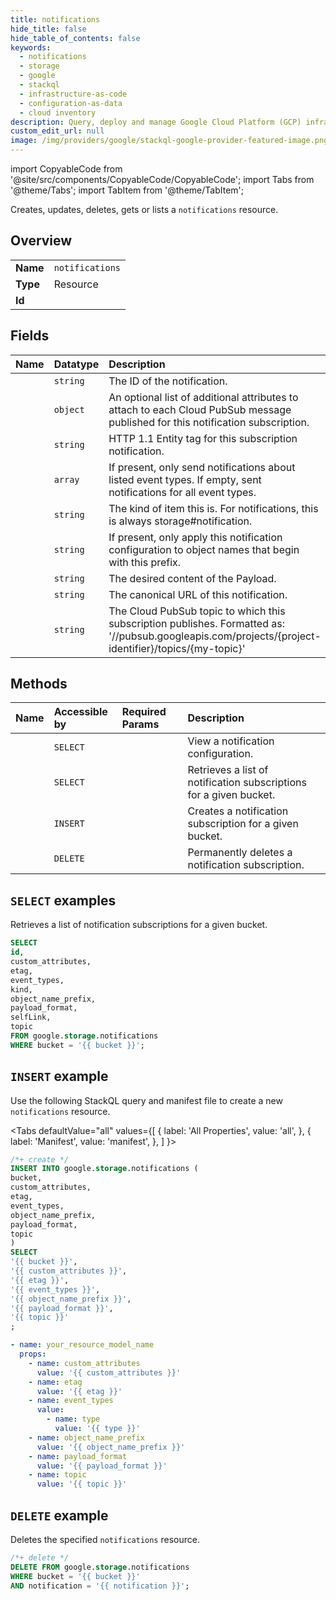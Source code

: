 ```yaml
---
title: notifications
hide_title: false
hide_table_of_contents: false
keywords:
  - notifications
  - storage
  - google
  - stackql
  - infrastructure-as-code
  - configuration-as-data
  - cloud inventory
description: Query, deploy and manage Google Cloud Platform (GCP) infrastructure and resources using SQL
custom_edit_url: null
image: /img/providers/google/stackql-google-provider-featured-image.png
---
```


import CopyableCode from '@site/src/components/CopyableCode/CopyableCode';
import Tabs from '@theme/Tabs';
import TabItem from '@theme/TabItem';

Creates, updates, deletes, gets or lists a <code>notifications</code> resource.

## Overview
<table><tbody>
<tr><td><b>Name</b></td><td><code>notifications</code></td></tr>
<tr><td><b>Type</b></td><td>Resource</td></tr>
<tr><td><b>Id</b></td><td><CopyableCode code="google.storage.notifications" /></td></tr>
</tbody></table>

## Fields
| Name | Datatype | Description |
|:-----|:---------|:------------|
| <CopyableCode code="id" /> | `string` | The ID of the notification. |
| <CopyableCode code="custom_attributes" /> | `object` | An optional list of additional attributes to attach to each Cloud PubSub message published for this notification subscription. |
| <CopyableCode code="etag" /> | `string` | HTTP 1.1 Entity tag for this subscription notification. |
| <CopyableCode code="event_types" /> | `array` | If present, only send notifications about listed event types. If empty, sent notifications for all event types. |
| <CopyableCode code="kind" /> | `string` | The kind of item this is. For notifications, this is always storage#notification. |
| <CopyableCode code="object_name_prefix" /> | `string` | If present, only apply this notification configuration to object names that begin with this prefix. |
| <CopyableCode code="payload_format" /> | `string` | The desired content of the Payload. |
| <CopyableCode code="selfLink" /> | `string` | The canonical URL of this notification. |
| <CopyableCode code="topic" /> | `string` | The Cloud PubSub topic to which this subscription publishes. Formatted as: '//pubsub.googleapis.com/projects/{project-identifier}/topics/{my-topic}' |

## Methods
| Name | Accessible by | Required Params | Description |
|:-----|:--------------|:----------------|:------------|
| <CopyableCode code="get" /> | `SELECT` | <CopyableCode code="bucket, notification" /> | View a notification configuration. |
| <CopyableCode code="list" /> | `SELECT` | <CopyableCode code="bucket" /> | Retrieves a list of notification subscriptions for a given bucket. |
| <CopyableCode code="insert" /> | `INSERT` | <CopyableCode code="bucket" /> | Creates a notification subscription for a given bucket. |
| <CopyableCode code="delete" /> | `DELETE` | <CopyableCode code="bucket, notification" /> | Permanently deletes a notification subscription. |

## `SELECT` examples

Retrieves a list of notification subscriptions for a given bucket.

```sql
SELECT
id,
custom_attributes,
etag,
event_types,
kind,
object_name_prefix,
payload_format,
selfLink,
topic
FROM google.storage.notifications
WHERE bucket = '{{ bucket }}'; 
```

## `INSERT` example

Use the following StackQL query and manifest file to create a new <code>notifications</code> resource.

<Tabs
    defaultValue="all"
    values={[
        { label: 'All Properties', value: 'all', },
        { label: 'Manifest', value: 'manifest', },
    ]
}>
<TabItem value="all">

```sql
/*+ create */
INSERT INTO google.storage.notifications (
bucket,
custom_attributes,
etag,
event_types,
object_name_prefix,
payload_format,
topic
)
SELECT 
'{{ bucket }}',
'{{ custom_attributes }}',
'{{ etag }}',
'{{ event_types }}',
'{{ object_name_prefix }}',
'{{ payload_format }}',
'{{ topic }}'
;
```
</TabItem>
<TabItem value="manifest">

```yaml
- name: your_resource_model_name
  props:
    - name: custom_attributes
      value: '{{ custom_attributes }}'
    - name: etag
      value: '{{ etag }}'
    - name: event_types
      value:
        - name: type
          value: '{{ type }}'
    - name: object_name_prefix
      value: '{{ object_name_prefix }}'
    - name: payload_format
      value: '{{ payload_format }}'
    - name: topic
      value: '{{ topic }}'

```
</TabItem>
</Tabs>

## `DELETE` example

Deletes the specified <code>notifications</code> resource.

```sql
/*+ delete */
DELETE FROM google.storage.notifications
WHERE bucket = '{{ bucket }}'
AND notification = '{{ notification }}';
```
